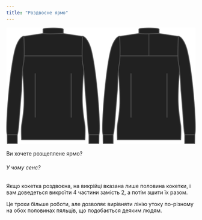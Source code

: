 ```yaml
---
title: "Роздвоєне ярмо"
---
```


![Роздвоєне ярмо](splityoke.svg)

Ви хочете розщеплене ярмо?

<Note>

###### У чому сенс?

Якщо кокетка роздвоєна, на викрійці вказана лише половина кокетки, і вам доведеться викроїти 4 частини замість 2, а потім зшити їх разом.

Це трохи більше роботи, але дозволяє вирівняти лінію утоку по-різному на обох половинах пяльців, що подобається деяким людям.

</Note>




